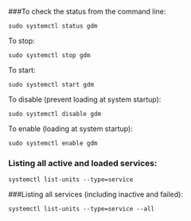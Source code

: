 ###To check the status from the command line:
```
sudo systemctl status gdm
```

To stop:
```
sudo systemctl stop gdm
```

To start:
```
sudo systemctl start gdm
```

To disable (prevent loading at system startup):
```
sudo systemctl disable gdm
```

To enable (loading at system startup):
```
sudo systemctl enable gdm
```

### Listing all active and loaded services:
```
systemctl list-units --type=service
```

###Listing all services (including inactive and failed):
```
systemctl list-units --type=service --all
```
